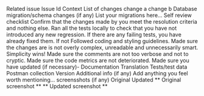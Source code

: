 Related issue
Issue Id
Context
List of changes
change a
change b
Database migration/schema changes (if any)
List your migrations here...
Self review checklist
 Confirm that the changes made by you meet the resolution criteria and nothing else.
 Ran all the tests locally to check that you have not introduced any new regression.
 If there are any failing tests, you have already fixed them. If not
 Followed coding and styling guidelines.
 Made sure the changes are is not overly complex, unreadable and unnecessarily smart. Simplicity wins!
 Made sure the comments are not too verbose and not to cryptic.
 Made sure the code metrics are not deteriorated.
 Made sure you have updated (if necessary)-
 Documentation
 Translation
 Tests/test data
 Postman collection
 Version
Additional info (if any)
Add anything you feel worth mentioning...
screensshots (if any)
Original	Updated
** Original screenshot **	** Updated screenshot **